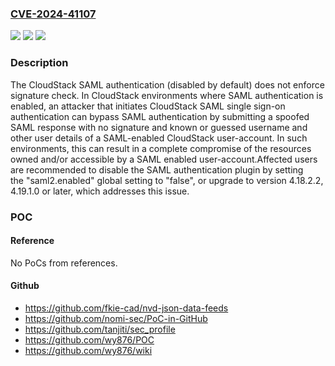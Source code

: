 ### [CVE-2024-41107](https://cve.mitre.org/cgi-bin/cvename.cgi?name=CVE-2024-41107)
![](https://img.shields.io/static/v1?label=Product&message=Apache%20CloudStack&color=blue)
![](https://img.shields.io/static/v1?label=Version&message=4.5.0%3C%3D%204.18.2.1%20&color=brighgreen)
![](https://img.shields.io/static/v1?label=Vulnerability&message=CWE-290%20Authentication%20Bypass%20by%20Spoofing&color=brighgreen)

### Description

The CloudStack SAML authentication (disabled by default) does not enforce signature check. In CloudStack environments where SAML authentication is enabled, an attacker that initiates CloudStack SAML single sign-on authentication can bypass SAML authentication by submitting a spoofed SAML response with no signature and known or guessed username and other user details of a SAML-enabled CloudStack user-account. In such environments, this can result in a complete compromise of the resources owned and/or accessible by a SAML enabled user-account.Affected users are recommended to disable the SAML authentication plugin by setting the "saml2.enabled" global setting to "false", or upgrade to version 4.18.2.2, 4.19.1.0 or later, which addresses this issue.

### POC

#### Reference
No PoCs from references.

#### Github
- https://github.com/fkie-cad/nvd-json-data-feeds
- https://github.com/nomi-sec/PoC-in-GitHub
- https://github.com/tanjiti/sec_profile
- https://github.com/wy876/POC
- https://github.com/wy876/wiki

